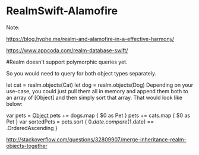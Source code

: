 # RealmSwift-Alamofire

Note: 


https://blog.hyphe.me/realm-and-alamofire-in-a-effective-harmony/ 


https://www.appcoda.com/realm-database-swift/


#Realm doesn't support polymorphic queries yet.

So you would need to query for both object types separately.

let cat = realm.objects(Cat)
let dog = realm.objects(Dog)
Depending on your use-case, you could just pull them all in memory and append them both to an array of [Object] and then simply sort that array. That would look like below:

var pets = [Object]()
pets += dogs.map { $0 as Pet }
pets += cats.map { $0 as Pet }
var sortedPets = pets.sort { $0.date.compare($1.date) == .OrderedAscending }

http://stackoverflow.com/questions/32809907/merge-inheritance-realm-objects-together
